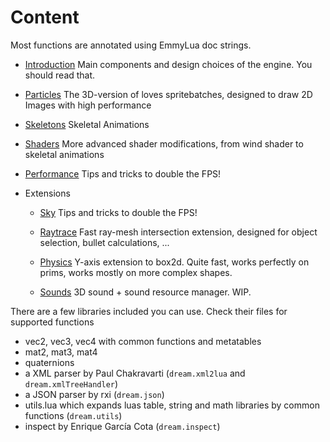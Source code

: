 # Content

Most functions are annotated using EmmyLua doc strings.

- [Introduction](https://3dreamengine.github.io/3DreamEngine/docu/introduction)
  Main components and design choices of the engine. You should read that.

- [Particles](https://3dreamengine.github.io/3DreamEngine/docu/particles)
  The 3D-version of loves spritebatches, designed to draw 2D Images with high performance

- [Skeletons](https://3dreamengine.github.io/3DreamEngine/docu/skeletons)
  Skeletal Animations

- [Shaders](https://3dreamengine.github.io/3DreamEngine/docu/particles)
  More advanced shader modifications, from wind shader to skeletal animations

- [Performance](https://3dreamengine.github.io/3DreamEngine/docu/performance)
  Tips and tricks to double the FPS!

* Extensions
    - [Sky](https://3dreamengine.github.io/3DreamEngine/docu/extensions/sky)
      Tips and tricks to double the FPS!

    - [Raytrace](https://3dreamengine.github.io/3DreamEngine/docu/extensions/raytrace)
      Fast ray-mesh intersection extension, designed for object selection, bullet calculations, ...

    - [Physics](https://3dreamengine.github.io/3DreamEngine/docu/extensions/physics)
      Y-axis extension to box2d. Quite fast, works perfectly on prims, works mostly on more complex shapes.

    - [Sounds](https://3dreamengine.github.io/3DreamEngine/docu/extensions/sounds)
      3D sound + sound resource manager. WIP.

There are a few libraries included you can use. Check their files for supported functions

* vec2, vec3, vec4 with common functions and metatables
* mat2, mat3, mat4
* quaternions
* a XML parser by Paul Chakravarti (`dream.xml2lua` and `dream.xmlTreeHandler`)
* a JSON parser by rxi (`dream.json`)
* utils.lua which expands luas table, string and math libraries by common functions (`dream.utils`)
* inspect by Enrique García Cota (`dream.inspect`)